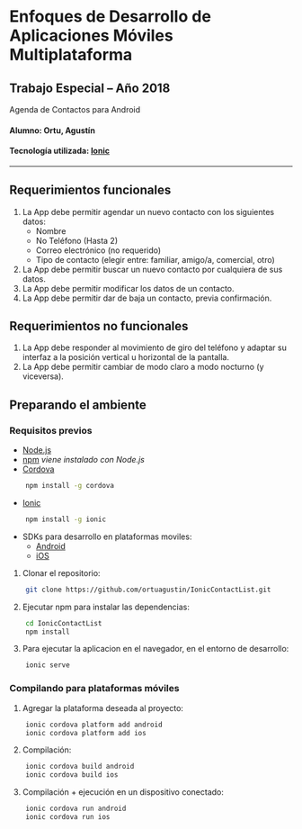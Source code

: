 # Enfoques de Desarrollo de Aplicaciones Móviles Multiplataforma

## Trabajo Especial – Año 2018

Agenda de Contactos para Android

#### Alumno: Ortu, Agustín

#### Tecnología utilizada: [Ionic](https://ionicframework.com)

---

## Requerimientos funcionales

1. La App debe permitir agendar un nuevo contacto con los siguientes datos:
    * Nombre
    * No Teléfono (Hasta 2)
    * Correo electrónico (no requerido)
    * Tipo de contacto (elegir entre: familiar, amigo/a, comercial, otro)
2. La App debe permitir buscar un nuevo contacto por cualquiera de sus datos.
3. La App debe permitir modificar los datos de un contacto.
4. La App debe permitir dar de baja un contacto, previa confirmación.

## Requerimientos no funcionales

1. La App debe responder al movimiento de giro del teléfono y adaptar su interfaz a la posición vertical u horizontal de la pantalla.
2. La App debe permitir cambiar de modo claro a modo nocturno (y viceversa).

## Preparando el ambiente

### Requisitos previos

* [Node.js](https://nodejs.org/en)
* [npm](https://www.npmjs.com) *viene instalado con Node.js*
* [Cordova](https://cordova.apache.org)

```bash
    npm install -g cordova
```

* [Ionic](https://ionicframework.com)

```bash
    npm install -g ionic
```

* SDKs para desarrollo en plataformas moviles:
    * [Android](https://cordova.apache.org/docs/en/latest/guide/platforms/android/index.html)
    * [iOS](https://cordova.apache.org/docs/en/latest/guide/platforms/ios/index.html)

1. Clonar el repositorio:

```bash
    git clone https://github.com/ortuagustin/IonicContactList.git
```

2. Ejecutar npm para instalar las dependencias:

```bash
    cd IonicContactList
    npm install
```

3. Para ejecutar la aplicacion en el navegador, en el entorno de desarrollo:

```bash
    ionic serve
```

### Compilando para plataformas móviles

1. Agregar la plataforma deseada al proyecto:

```bash
    ionic cordova platform add android
    ionic cordova platform add ios
```

2. Compilación:

```bash
    ionic cordova build android
    ionic cordova build ios
```

3. Compilación + ejecución en un dispositivo conectado:

```bash
    ionic cordova run android
    ionic cordova run ios
```